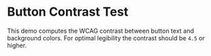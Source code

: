 # Button Contrast Test

This demo computes the WCAG contrast between button text and background colors. For optimal legibility the contrast should be `4.5` or higher.

<!-- STORY -->

<!-- STORY HIDE START -->

<!-- STORY HIDE END -->

<!-- PROPS -->
